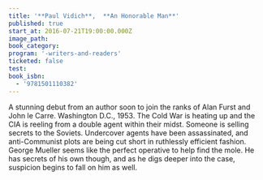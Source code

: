 ```yaml
---
title: '**Paul Vidich**,  **An Honorable Man**'
published: true
start_at: 2016-07-21T19:00:00.000Z
image_path:
book_category:
program: '-writers-and-readers'
ticketed: false
test:
book_isbn:
  - '9781501110382'
---
```



A stunning debut from an author soon to join the ranks of Alan Furst and John le Carre. Washington D.C., 1953. The Cold War is heating up and the CIA is reeling from a double agent within their midst. Someone is selling secrets to the Soviets. Undercover agents have been assassinated, and anti-Communist plots are being cut short in ruthlessly efficient fashion. George Mueller seems like the perfect operative to help find the mole. He has secrets of his own though, and as he digs deeper into the case, suspicion begins to fall on him as well.